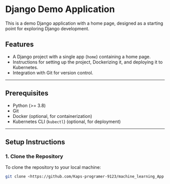 # Django Demo Application

This is a demo Django application with a home page, designed as a starting point for exploring Django development.

## Features
- A Django project with a single app (`home`) containing a home page.
- Instructions for setting up the project, Dockerizing it, and deploying it to Kubernetes.
- Integration with Git for version control.

---

## Prerequisites
- Python (>= 3.8)
- Git
- Docker (optional, for containerization)
- Kubernetes CLI (`kubectl`) (optional, for deployment)

---

## Setup Instructions

### 1. Clone the Repository
To clone the repository to your local machine:
```bash
git clone <https://github.com/Kaps-programer-9123/machine_learning_App.git>
